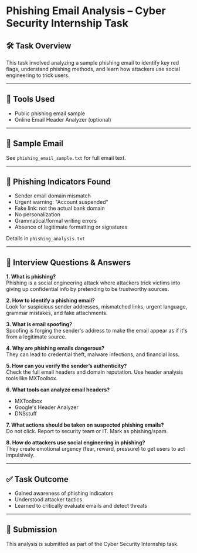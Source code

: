 # Phishing Email Analysis – Cyber Security Internship Task

## 🛠 Task Overview
This task involved analyzing a sample phishing email to identify key red flags, understand phishing methods, and learn how attackers use social engineering to trick users.

---

## 🔧 Tools Used
- Public phishing email sample
- Online Email Header Analyzer (optional)

---

## 📄 Sample Email
See `phishing_email_sample.txt` for full email text.

---

## 🚨 Phishing Indicators Found
- Sender email domain mismatch
- Urgent warning: "Account suspended"
- Fake link: not the actual bank domain
- No personalization
- Grammatical/formal writing errors
- Absence of legitimate formatting or signatures

Details in `phishing_analysis.txt`

---

## 💬 Interview Questions & Answers

**1. What is phishing?**  
Phishing is a social engineering attack where attackers trick victims into giving up confidential info by pretending to be trustworthy sources.

**2. How to identify a phishing email?**  
Look for suspicious sender addresses, mismatched links, urgent language, grammar mistakes, and fake attachments.

**3. What is email spoofing?**  
Spoofing is forging the sender's address to make the email appear as if it's from a legitimate source.

**4. Why are phishing emails dangerous?**  
They can lead to credential theft, malware infections, and financial loss.

**5. How can you verify the sender’s authenticity?**  
Check the full email headers and domain reputation. Use header analysis tools like MXToolbox.

**6. What tools can analyze email headers?**  
- MXToolbox  
- Google's Header Analyzer  
- DNSstuff

**7. What actions should be taken on suspected phishing emails?**  
Do not click. Report to security team or IT. Mark as phishing/spam.

**8. How do attackers use social engineering in phishing?**  
They create emotional urgency (fear, reward, pressure) to get users to act impulsively.

---

## ✅ Task Outcome
- Gained awareness of phishing indicators
- Understood attacker tactics
- Learned to critically evaluate emails and detect threats

---

## 🔗 Submission
This analysis is submitted as part of the Cyber Security Internship task.
